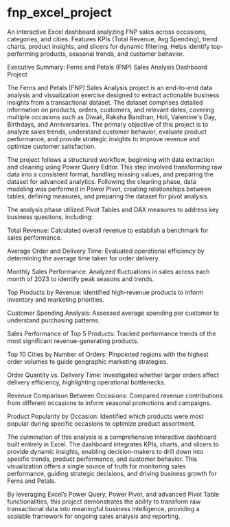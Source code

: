 # fnp_excel_project
An interactive Excel dashboard analyzing FNP sales across occasions, categories, and cities. Features KPIs (Total Revenue, Avg Spending), trend charts, product insights, and slicers for dynamic filtering. Helps identify top-performing products, seasonal trends, and customer behavior.


Executive Summary: Ferns and Petals (FNP) Sales Analysis Dashboard Project

The Ferns and Petals (FNP) Sales Analysis project is an end-to-end data analysis and visualization exercise designed to extract actionable business insights from a transactional dataset. The dataset comprises detailed information on products, orders, customers, and relevant dates, covering multiple occasions such as Diwali, Raksha Bandhan, Holi, Valentine's Day, Birthdays, and Anniversaries. The primary objective of this project is to analyze sales trends, understand customer behavior, evaluate product performance, and provide strategic insights to improve revenue and optimize customer satisfaction.

The project follows a structured workflow, beginning with data extraction and cleaning using Power Query Editor. This step involved transforming raw data into a consistent format, handling missing values, and preparing the dataset for advanced analytics. Following the cleaning phase, data modeling was performed in Power Pivot, creating relationships between tables, defining measures, and preparing the dataset for pivot analysis.

The analysis phase utilized Pivot Tables and DAX measures to address key business questions, including:

Total Revenue: Calculated overall revenue to establish a benchmark for sales performance.

Average Order and Delivery Time: Evaluated operational efficiency by determining the average time taken for order delivery.

Monthly Sales Performance: Analyzed fluctuations in sales across each month of 2023 to identify peak seasons and trends.

Top Products by Revenue: Identified high-revenue products to inform inventory and marketing priorities.

Customer Spending Analysis: Assessed average spending per customer to understand purchasing patterns.

Sales Performance of Top 5 Products: Tracked performance trends of the most significant revenue-generating products.

Top 10 Cities by Number of Orders: Pinpointed regions with the highest order volumes to guide geographic marketing strategies.

Order Quantity vs. Delivery Time: Investigated whether larger orders affect delivery efficiency, highlighting operational bottlenecks.

Revenue Comparison Between Occasions: Compared revenue contributions from different occasions to inform seasonal promotions and campaigns.

Product Popularity by Occasion: Identified which products were most popular during specific occasions to optimize product assortment.

The culmination of this analysis is a comprehensive interactive dashboard built entirely in Excel. The dashboard integrates KPIs, charts, and slicers to provide dynamic insights, enabling decision-makers to drill down into specific trends, product performance, and customer behavior. This visualization offers a single source of truth for monitoring sales performance, guiding strategic decisions, and driving business growth for Ferns and Petals.

By leveraging Excel’s Power Query, Power Pivot, and advanced Pivot Table functionalities, this project demonstrates the ability to transform raw transactional data into meaningful business intelligence, providing a scalable framework for ongoing sales analysis and reporting.
